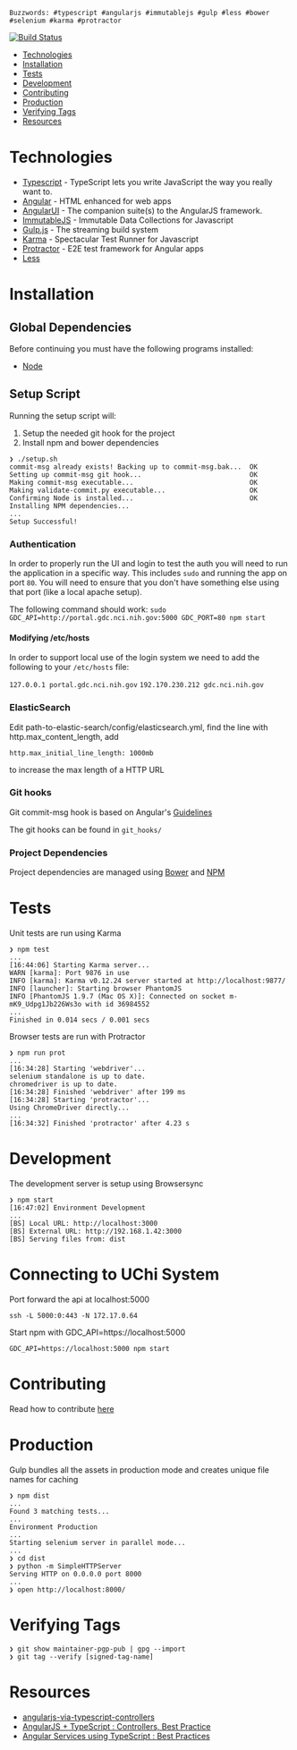 `Buzzwords: #typescript #angularjs #immutablejs #gulp #less #bower #selenium #karma #protractor`

[![Build Status](https://magnum.travis-ci.com/NCI-GDC/portal-ui.svg?token=uvYjzX9Pbq2o3AVCP1S4&branch=master)](https://magnum.travis-ci.com/NCI-GDC/portal-ui)

- [Technologies](#technologies)
- [Installation](#installation)
- [Tests](#tests)
- [Development](#development)
- [Contributing](#contributing)
- [Production](#production)
- [Verifying Tags](#verify)
- [Resources](#resources)

# Technologies

- [Typescript](http://www.typescriptlang.org/) - TypeScript lets you write JavaScript the way you really want to.
- [Angular](https://angularjs.org/) - HTML enhanced for web apps
- [AngularUI](http://angular-ui.github.io/) - The companion suite(s) to the AngularJS framework.
- [ImmutableJS](https://github.com/facebook/immutable-js) - Immutable Data Collections for Javascript
- [Gulp.js](http://gulpjs.com/) - The streaming build system
- [Karma](http://karma-runner.github.io/0.12/index.html) - Spectacular Test Runner for Javascript
- [Protractor](https://github.com/angular/protractor) - E2E test framework for Angular apps
- [Less](http://learnboost.github.io/stylus/)

# Installation

## Global Dependencies

Before continuing you must have the following programs installed:

- [Node](http://nodejs.org/)

## Setup Script

Running the setup script will:

1. Setup the needed git hook for the project
2. Install npm and bower dependencies

```
❯ ./setup.sh
commit-msg already exists! Backing up to commit-msg.bak...  OK
Setting up commit-msg git hook...                           OK
Making commit-msg executable...                             OK
Making validate-commit.py executable...                     OK
Confirming Node is installed...                             OK
Installing NPM dependencies...
...
Setup Successful!
```

### Authentication
In order to properly run the UI and login to test the auth you will need to run the application
in a specific way. This includes `sudo` and running the app on port `80`. You will need to ensure
that you don't have something else using that port (like a local apache setup).

The following command should work:
`sudo GDC_API=http://portal.gdc.nci.nih.gov:5000 GDC_PORT=80 npm start`

#### Modifying /etc/hosts
In order to support local use of the login system we need to add the following
to your `/etc/hosts` file:

`127.0.0.1 portal.gdc.nci.nih.gov`
`192.170.230.212 gdc.nci.nih.gov`

### ElasticSearch
Edit path-to-elastic-search/config/elasticsearch.yml, find the line with http.max_content_length, add
```
http.max_initial_line_length: 1000mb
```
to increase the max length of a HTTP URL

### Git hooks

Git commit-msg hook is based on Angular's [Guidelines](https://docs.google.com/document/d/1QrDFcIiPjSLDn3EL15IJygNPiHORgU1_OOAqWjiDU5Y/edit#)

The git hooks can be found in `git_hooks/`

### Project Dependencies

Project dependencies are managed using [Bower](http://bower.io/) and [NPM](https://www.npmjs.org/)

# Tests

Unit tests are run using Karma

```
❯ npm test
...
[16:44:06] Starting Karma server...
WARN [karma]: Port 9876 in use
INFO [karma]: Karma v0.12.24 server started at http://localhost:9877/
INFO [launcher]: Starting browser PhantomJS
INFO [PhantomJS 1.9.7 (Mac OS X)]: Connected on socket m-mK9_Udpg1Jb226Ws3o with id 36984552
...
Finished in 0.014 secs / 0.001 secs
```

Browser tests are run with Protractor

```
❯ npm run prot
...
[16:34:28] Starting 'webdriver'...
selenium standalone is up to date.
chromedriver is up to date.
[16:34:28] Finished 'webdriver' after 199 ms
[16:34:28] Starting 'protractor'...
Using ChromeDriver directly...
...
[16:34:32] Finished 'protractor' after 4.23 s

```

# Development

The development server is setup using Browsersync

```
❯ npm start
[16:47:02] Environment Development
...
[BS] Local URL: http://localhost:3000
[BS] External URL: http://192.168.1.42:3000
[BS] Serving files from: dist
```

# Connecting to UChi System

Port forward the api at localhost:5000

```
ssh -L 5000:0:443 -N 172.17.0.64
```

Start npm with GDC_API=https://localhost:5000

```
GDC_API=https://localhost:5000 npm start
```

# Contributing

Read how to contribute [here](https://github.com/NCI-GDC/portal-ui/blob/master/CONTRIBUTING.md)

# Production

Gulp bundles all the assets in production mode and creates unique file names for caching

```
❯ npm dist
...
Found 3 matching tests...
...
Environment Production
...
Starting selenium server in parallel mode...
...
❯ cd dist
❯ python -m SimpleHTTPServer
Serving HTTP on 0.0.0.0 port 8000
...
❯ open http://localhost:8000/
```

# Verifying Tags

```
❯ git show maintainer-pgp-pub | gpg --import
❯ git tag --verify [signed-tag-name]
```

# Resources

- [angularjs-via-typescript-controllers](http://kodeyak.wordpress.com/2014/02/12/angularjs-via-typescript-controllers/)
- [AngularJS + TypeScript : Controllers, Best Practice](https://www.youtube.com/watch?v=WdtVn_8K17E)
- [Angular Services using TypeScript : Best Practices](https://www.youtube.com/watch?v=Yis8m3BdnEM)
